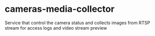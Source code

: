 # cameras-media-collector

Service that control the camera status and collects images from RTSP stream for access logs and video stream preview
